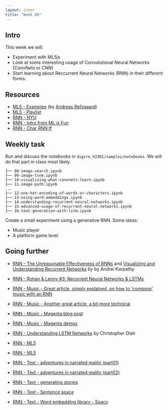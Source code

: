 ```yaml
---
layout: inner
title: "Week 06" 
---
```



## Intro

This week we will: 
+ Experiment with ML5js
+ Look at some interesting usage of Convolutional Neural Networks (ConvNets or CNN) 
+ Start learning about Reccurrent Neural Networks (RNN) in their different forms.


## Resources

+ [ML5 - Examples](https://ml5-fellowship-2020.github.io/examples/) (by [Andreas Refsgaard](https://github.com/AndreasRef))
+ [ML5 - Playlist](https://www.youtube.com/watch?v=26uABexmOX4&feature=youtu.be&list=PLRqwX-V7Uu6YPSwT06y_AEYTqIwbeam3y)
+ [RNN - NYU](https://github.com/ml5js/Intro-ML-Arts-IMA-F20/tree/main/07_rnn)
+ [RNN - Intro from ML is Fun](https://medium.com/@ageitgey/machine-learning-is-fun-part-2-a26a10b68df3)
+ [RNN - Char RNN tf](https://github.com/sherjilozair/char-rnn-tensorflow)

## Weekly task

Run and discuss the notebooks in `digcre_h2301/samples/notebooks`. We will do that part in class most likely.

```
├── 08-image-search.ipynb
├── 09-image-tsne.ipynb
├── 10-visualizing-what-convnets-learn.ipynb
├── 11-image-path.ipynb
...
├── 12-one-hot-encoding-of-words-or-characters.ipynb
├── 13-using-word-embeddings.ipynb
├── 14-understanding-recurrent-neural-networks.ipynb
├── 15-advanced-usage-of-recurrent-neural-networks.ipynb
├── 16-text-generation-with-lstm.ipynb
```

Create a small experiment using a generative RNN. Some ideas:

+ Music player 
+ A platform game level

## Going further

+ [RNN - The Unreasonable Effectiveness of RNNs](http://karpathy.github.io/2015/05/21/rnn-effectiveness/) and [Visualizing and Understanding Recurrent Networks](https://skillsmatter.com/skillscasts/6611-visualizing-and-understanding-recurrent-networks) by by Andrei Karpathy
+ [RNN - Rohan & Lenny #3: Recurrent Neural Networks & LSTMs](https://ayearofai.com/rohan-lenny-3-recurrent-neural-networks-10300100899b)
+ [RNN - Music - Great article, simply explained, on how to 'compose' music with an RNN](https://maraoz.com/2016/02/02/abc-rnn/)
+ [RNN - Music - Another great article, a bit more technical](http://www.hexahedria.com/2015/08/03/composing-music-with-recurrent-neural-networks/)
+ [RNN - Music - Magenta blog post](https://magenta.tensorflow.org/performance-rnn)
+ [RNN - Music - Magenta demos](https://magenta.tensorflow.org/demos)
+ [RNN - Understanding LSTM Networks](http://colah.github.io/posts/2015-08-Understanding-LSTMs/) by Christopher Olah

+ [RNN - ML5 ](https://ml5js.org/docs/training-lstm)
+ [RNN - ML5 ](https://blog.paperspace.com/training-an-lstm-and-using-the-model-in-ml5-js)
+ [RNN - Text - adventures in narrated reality (part01)](https://medium.com/artists-and-machine-intelligence/adventures-in-narrated-reality-6516ff395ba3)
+ [RNN - Text - adventures in narrated reality (part02)](https://medium.com/artists-and-machine-intelligence/adventures-in-narrated-reality-part-ii-dc585af054cb)
+ [RNN - Text - generating stories](https://medium.com/@samim/generating-stories-about-images-d163ba41e4ed)
+ [RNN - Text - Sentence space](https://www.robinsloan.com/notes/voyages-in-sentence-space/)
+ [RNN - Text - Word embedding library - Spacy]()
